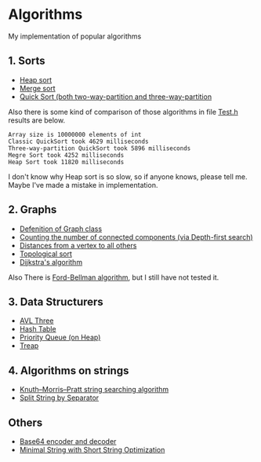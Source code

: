 # Algorithms
My implementation of popular algorithms 

## 1. Sorts
  * [Heap sort](https://github.com/IsThisLoss/Algorithms/blob/master/Sorts/HeapSort.h)
  * [Merge sort](https://github.com/IsThisLoss/Algorithms/blob/master/Sorts/MergeSort.h)
  * [Quick Sort (both two-way-partition and three-way-partition](https://github.com/IsThisLoss/Algorithms/blob/master/Sorts/QuickSort.h)
  
  Also there is some kind of comparison of those algorithms in file [Test.h](https://github.com/IsThisLoss/Algorithms/blob/master/Sorts/Test.h)
results are below.

```
Array size is 10000000 elements of int
Classic QuickSort took 4629 milliseconds
Three-way-partition QuickSort took 5896 milliseconds
Megre Sort took 4252 milliseconds
Heap Sort took 11820 milliseconds
```
I don't know why Heap sort is so slow, so if anyone knows, please tell me. Maybe I've made a mistake in implementation.

## 2. Graphs
  * [Defenition of Graph class](https://github.com/IsThisLoss/Algorithms/blob/master/Graphs/Graph.h)
  * [Counting the number of connected components (via Depth-first search)](https://github.com/IsThisLoss/Algorithms/blob/master/Graphs/ConnectedComponents.h)
  * [Distances from a vertex to all others](https://github.com/IsThisLoss/Algorithms/blob/master/Graphs/DistancesFromVertex.h)
  * [Topological sort](https://github.com/IsThisLoss/Algorithms/blob/master/Graphs/TopologicalSort.h)
  * [Dijkstra's algorithm](https://github.com/IsThisLoss/Algorithms/blob/master/Graphs/DijkstraSparse.h)

Also There is [Ford-Bellman algorithm](https://github.com/IsThisLoss/Algorithms/blob/master/Graphs/FordBellman.h), but I still have not tested it.

## 3. Data Structurers
  * [AVL Three](https://github.com/IsThisLoss/Algorithms/blob/master/DataStructures/AVLTree.h)
  * [Hash Table](https://github.com/IsThisLoss/Algorithms/blob/master/DataStructures/HashTable.h)
  * [Priority Queue (on Heap)](https://github.com/IsThisLoss/Algorithms/blob/master/DataStructures/PriorityQueue.h)
  * [Treap](https://github.com/IsThisLoss/Algorithms/blob/master/DataStructures/Treap.h)
  
## 4. Algorithms on strings
  * [Knuth–Morris–Pratt string searching algorithm](https://github.com/IsThisLoss/Algorithms/blob/master/StringUtils/KmpSearch.h)
  * [Split String by Separator](https://github.com/IsThisLoss/Algorithms/blob/master/StringUtils/StringSplit.h)
  
## Others
  * [Base64 encoder and decoder](https://github.com/IsThisLoss/Algorithms/tree/master/Base64)
  * [Minimal String with Short String Optimization](https://github.com/IsThisLoss/Algorithms/tree/master/String)
